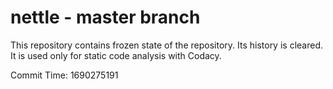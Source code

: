 # nettle - master branch

This repository contains frozen state of the repository.
Its history is cleared. It is used only for static code
analysis with Codacy.

Commit Time: 1690275191